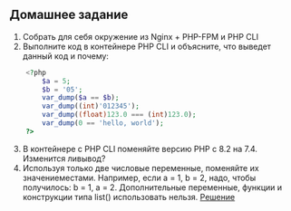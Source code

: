 ## Домашнее задание
1. Собрать для себя окружение из Nginx + PHP-FPM и PHP CLI
2. Выполните код в контейнере PHP CLI и объясните, что выведет данный код и почему:
````php
    <?php
        $a = 5;
        $b = '05';
        var_dump($a == $b);
        var_dump((int)'012345');
        var_dump((float)123.0 === (int)123.0);
        var_dump(0 == 'hello, world');
    ?>
````
3. В контейнере с PHP CLI поменяйте версию PHP с 8.2 на 7.4. Изменится ливывод?
4. Используя только две числовые переменные, поменяйте их значениеместами. 
Например, если a = 1, b = 2, надо, чтобы получилось: b = 1, a = 2. Дополнительные переменные, 
функции и конструкции типа list() использовать нельзя.
[Решение](php-cli/start.php)